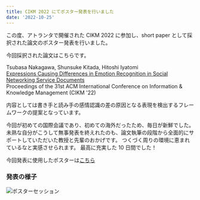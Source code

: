 ```yaml
---
title: CIKM 2022 にてポスター発表を行いました
date: '2022-10-25'
---
```


この度、アトランタで開催された CIKM 2022 に参加し、short paper として採択された論文のポスター発表を行いました。

今回採択された論文はこちらです。

Tsubasa Nakagawa, Shunsuke Kitada, Hitoshi Iyatomi  
[Expressions Causing Differences in Emotion Recognition in Social Networking Service Documents](https://doi.org/10.1145/3511808.3557599)  
Proceedings of the 31st ACM International Conference on Information & Knowledge Management (CIKM '22)

内容としては書き手と読み手の感情認識の差の原因となる表現を検出するフレームワークの提案となっています。

今回が初めての国際会議であり、初めての海外だったため、毎日が新鮮でした。
未熟な自分がこうして無事発表を終えれたのも、論文執筆の段階から全面的にサポートしていただいた教授と先輩のおかげです。
つくづく周りの環境に恵まれているなと実感させられます。
最高に充実した 10 日間でした！

今回発表に使用したポスターは[こちら](/posts/attended-cikm-2022/poster.pdf)

### 発表の様子

![ポスターセッション](/posts/attended-cikm-2022/poster_session.jpg)
